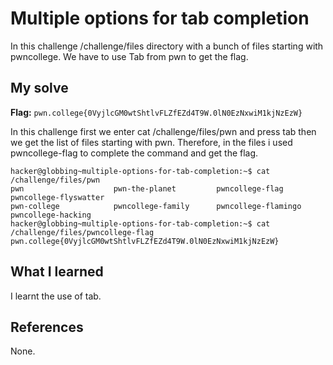 # Multiple options for tab completion

In this challenge /challenge/files directory with a bunch of files starting with pwncollege. We have to use Tab from pwn to get the
flag.
## My solve
**Flag:** `pwn.college{0VyjlcGM0wtShtlvFLZfEZd4T9W.0lN0EzNxwiM1kjNzEzW}`

In this challenge first we enter cat /challenge/files/pwn and press tab then we get the list of files starting with pwn. Therefore,
in the files i used  pwncollege-flag to complete the command and get the flag.

```
hacker@globbing~multiple-options-for-tab-completion:~$ cat /challenge/files/pwn
pwn                    pwn-the-planet         pwncollege-flag        pwncollege-flyswatter  
pwn-college            pwncollege-family      pwncollege-flamingo    pwncollege-hacking     
hacker@globbing~multiple-options-for-tab-completion:~$ cat /challenge/files/pwncollege-flag
pwn.college{0VyjlcGM0wtShtlvFLZfEZd4T9W.0lN0EzNxwiM1kjNzEzW}

```

## What I learned

I learnt the use of tab.

## References 
None.
